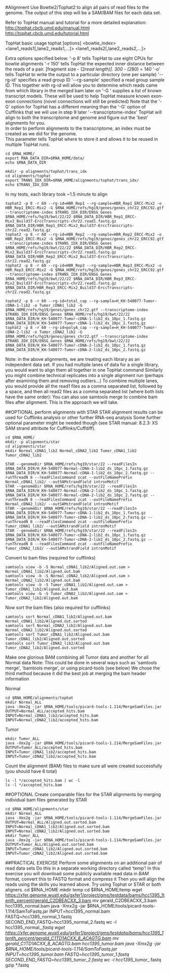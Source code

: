 #Alignment
Use Bowtie2/Tophat2 to align all pairs of read files to the genome.  The output of this step will be a SAM/BAM files for each data set.

Refer to TopHat manual and tutorial for a more detailed explanation:
http://tophat.cbcb.umd.edu/manual.html
http://tophat.cbcb.umd.edu/tutorial.html
	
TopHat basic usage
tophat [options] <bowtie_index> <lane1_reads1[,lane2_reads1,...]> <lane1_reads2[,lane2_reads2,...]> 
	
Extra options specified below:
'-p 8' tells TopHat to use eight CPUs for bowtie alignments
'-r 150' tells TopHat the expected inner distance between the reads of a pair. [fragment size - (2*read length)].  300 - (2*80) = 140 
'-o' tells TopHat to write the output to a particular directory (one per sample)
'--rg-id' specifies a read group ID
'--rg-sample' specified a read group sample ID. This together with rg-id will allow you to determine which reads came from which library in the merged bam later on
'-G <known transcripts file>' supplies a list of known transcript models.  These will be used to help TopHat measure known exon-exon connections (novel connections will still be predicted)
Note that the '-G' option for TopHat has a different meaning than the '-G' option of Cufflinks that we will use in step 9 later
'--transcriptome-index'  TopHat will align to both the transcriptome and genome and figure out the 'best' alignments for you.  
In order to perform alignments to the transcriptome, an index must be created as we did for the genome.  
This parameter tells TopHat where to store it and allows it to be reused in multiple TopHat runs. 
	
	cd $RNA_HOME/
	export RNA_DATA_DIR=$RNA_HOME/data/
	echo $RNA_DATA_DIR
	
	mkdir -p alignments/tophat/trans_idx
	cd alignments/tophat
	export TRANS_IDX_DIR=$RNA_HOME/alignments/tophat/trans_idx/
	echo $TRANS_IDX_DIR
	
In my tests, each library took ~1.5 minute to align

	tophat2 -p 8 -r 60 --rg-id=HBR_Rep1 --rg-sample=HBR_Rep1_ERCC-Mix2 -o HBR_Rep1_ERCC-Mix2 -G $RNA_HOME/refs/hg19/genes/genes_chr22_ERCC92.gtf --transcriptome-index $TRANS_IDX_DIR/ENSG_Genes $RNA_HOME/refs/hg19/bwt/22/22 $RNA_DATA_DIR/HBR_Rep1_ERCC-Mix2_Build37-ErccTranscripts-chr22.read1.fastq.gz $RNA_DATA_DIR/HBR_Rep1_ERCC-Mix2_Build37-ErccTranscripts-chr22.read2.fastq.gz
	tophat2 -p 8 -r 60 --rg-id=HBR_Rep2 --rg-sample=HBR_Rep2_ERCC-Mix2 -o HBR_Rep2_ERCC-Mix2 -G $RNA_HOME/refs/hg19/genes/genes_chr22_ERCC92.gtf --transcriptome-index $TRANS_IDX_DIR/ENSG_Genes $RNA_HOME/refs/hg19/bwt/22/22 $RNA_DATA_DIR/HBR_Rep2_ERCC-Mix2_Build37-ErccTranscripts-chr22.read1.fastq.gz $RNA_DATA_DIR/HBR_Rep2_ERCC-Mix2_Build37-ErccTranscripts-chr22.read2.fastq.gz
	tophat2 -p 8 -r 60 --rg-id=HBR_Rep3 --rg-sample=HBR_Rep3_ERCC-Mix2 -o HBR_Rep3_ERCC-Mix2 -G $RNA_HOME/refs/hg19/genes/genes_chr22_ERCC92.gtf --transcriptome-index $TRANS_IDX_DIR/ENSG_Genes $RNA_HOME/refs/hg19/bwt/22/22 $RNA_DATA_DIR/HBR_Rep3_ERCC-Mix2_Build37-ErccTranscripts-chr22.read1.fastq.gz $RNA_DATA_DIR/HBR_Rep3_ERCC-Mix2_Build37-ErccTranscripts-chr22.read2.fastq.gz
	
	tophat2 -p 8 -r 60 --rg-id=total_cap --rg-sample=H_KH-540077-Tumor-cDNA-1-lib2 -o Tumor_cDNA1_lib2 -G $RNA_HOME/refs/hg19/genes/genes_chr22.gtf --transcriptome-index $TRANS_IDX_DIR/ENSG_Genes $RNA_HOME/refs/hg19/bwt/22/22 $RNA_DATA_DIR/H_KH-540077-Tumor-cDNA-1-lib2_ds_10pc_1.fastq.gz $RNA_DATA_DIR/H_KH-540077-Tumor-cDNA-1-lib2_ds_10pc_2.fastq.gz
	tophat2 -p 8 -r 60 --rg-id=polyA_cap --rg-sample=H_KH-540077-Tumor-cDNA-2-lib2 -o Tumor_cDNA2_lib2 -G $RNA_HOME/refs/hg19/genes/genes_chr22.gtf --transcriptome-index $TRANS_IDX_DIR/ENSG_Genes $RNA_HOME/refs/hg19/bwt/22/22 $RNA_DATA_DIR/H_KH-540077-Tumor-cDNA-2-lib2_ds_10pc_1.fastq.gz $RNA_DATA_DIR/H_KH-540077-Tumor-cDNA-2-lib2_ds_10pc_2.fastq.gz
	
Note: in the above alignments, we are treating each library as an independent data set.  If you had multiple lanes of data for a single library, you would want to align them all together in one TopHat command
Similarly you might combine technical replicates into a single alignment run (perhaps after examining them and removing outliers...)
To combine multiple lanes, you would provide all the read1 files as a comma separated list, followed by a space, and then all read2 files as a comma separated list (where both lists have the same order):
You can also use samtools merge to combine bam files after alignment. This is the approach we will take.
	
##OPTIONAL
perform alignments with STAR
STAR alignment results can be used for Cufflinks analysis or other further RNA-seq analysis
Some further optional parameter might be needed though (see STAR manual: 8.2.3: XS SAM strand attribute for Cufflinks/Cuffdiff).
	
	cd $RNA_HOME/
	mkdir -p alignments/star
	cd alignments/star
	mkdir Normal_cDNA1_lib2 Normal_cDNA2_lib2 Tumor_cDNA1_lib2 Tumor_cDNA2_lib2
	
	STAR --genomeDir $RNA_HOME/refs/hg19/star/22 --readFilesIn $RNA_DATA_DIR/H_KH-540077-Normal-cDNA-1-lib2_ds_10pc_1.fastq.gz $RNA_DATA_DIR/H_KH-540077-Normal-cDNA-1-lib2_ds_10pc_2.fastq.gz --runThreadN 8 --readFilesCommand zcat --outFileNamePrefix Normal_cDNA1_lib2/ --outSAMstrandField intronMotif
	STAR --genomeDir $RNA_HOME/refs/hg19/star/22 --readFilesIn $RNA_DATA_DIR/H_KH-540077-Normal-cDNA-2-lib2_ds_10pc_1.fastq.gz $RNA_DATA_DIR/H_KH-540077-Normal-cDNA-2-lib2_ds_10pc_2.fastq.gz --runThreadN 8 --readFilesCommand zcat --outFileNamePrefix Normal_cDNA2_lib2/ --outSAMstrandField intronMotif
	STAR --genomeDir $RNA_HOME/refs/hg19/star/22 --readFilesIn $RNA_DATA_DIR/H_KH-540077-Tumor-cDNA-1-lib2_ds_10pc_1.fastq.gz $RNA_DATA_DIR/H_KH-540077-Tumor-cDNA-1-lib2_ds_10pc_2.fastq.gz --runThreadN 8 --readFilesCommand zcat --outFileNamePrefix Tumor_cDNA1_lib2/ --outSAMstrandField intronMotif
	STAR --genomeDir $RNA_HOME/refs/hg19/star/22 --readFilesIn $RNA_DATA_DIR/H_KH-540077-Tumor-cDNA-2-lib2_ds_10pc_1.fastq.gz $RNA_DATA_DIR/H_KH-540077-Tumor-cDNA-2-lib2_ds_10pc_2.fastq.gz --runThreadN 8 --readFilesCommand zcat --outFileNamePrefix Tumor_cDNA2_lib2/ --outSAMstrandField intronMotif
	
Convert to bam files (required for cufflinks)

	samtools view -b -S Normal_cDNA1_lib2/Aligned.out.sam > Normal_cDNA1_lib2/Aligned.out.bam
	samtools view -b -S Normal_cDNA2_lib2/Aligned.out.sam > Normal_cDNA2_lib2/Aligned.out.bam
	samtools view -b -S Tumor_cDNA1_lib2/Aligned.out.sam > Tumor_cDNA1_lib2/Aligned.out.bam
	samtools view -b -S Tumor_cDNA2_lib2/Aligned.out.sam > Tumor_cDNA2_lib2/Aligned.out.bam
	
Now sort the bam files (also required for cufflinks)

	samtools sort Normal_cDNA1_lib2/Aligned.out.bam Normal_cDNA1_lib2/Aligned.out.sorted
	samtools sort Normal_cDNA2_lib2/Aligned.out.bam Normal_cDNA2_lib2/Aligned.out.sorted
	samtools sort Tumor_cDNA1_lib2/Aligned.out.bam Tumor_cDNA1_lib2/Aligned.out.sorted
	samtools sort Tumor_cDNA2_lib2/Aligned.out.bam Tumor_cDNA2_lib2/Aligned.out.sorted
	
Make one glorious BAM combining all Tumor data and another for all Normal data
Note: This could be done in several ways such as 'samtools merge', 'bamtools merge', or using picard-tools (see below)
We chose the third method because it did the best job at merging the bam header information

Normal

	cd $RNA_HOME/alignments/tophat
	mkdir Normal_ALL
	java -Xmx2g -jar $RNA_HOME/tools/picard-tools-1.114/MergeSamFiles.jar OUTPUT=Normal_ALL/accepted_hits.bam INPUT=Normal_cDNA1_lib2/accepted_hits.bam INPUT=Normal_cDNA2_lib2/accepted_hits.bam
	
Tumor

	mkdir Tumor_ALL
	java -Xmx2g -jar $RNA_HOME/tools/picard-tools-1.114/MergeSamFiles.jar OUTPUT=Tumor_ALL/accepted_hits.bam INPUT=Tumor_cDNA1_lib2/accepted_hits.bam INPUT=Tumor_cDNA2_lib2/accepted_hits.bam
	
Count the alignment (BAM) files to make sure all were created successfully (you should have 6 total)

	ls -l */accepted_hits.bam | wc -l
	ls -l */accepted_hits.bam
	
##OPTIONAL
Create comparable files for the STAR alignments by merging individual bam files generated by STAR

	cd $RNA_HOME/alignments/star
	mkdir Normal_ALL
	java -Xmx2g -jar $RNA_HOME/tools/picard-tools-1.114/MergeSamFiles.jar OUTPUT=Normal_ALL/Aligned.out.sorted.bam INPUT=Normal_cDNA1_lib2/Aligned.out.sorted.bam INPUT=Normal_cDNA2_lib2/Aligned.out.sorted.bam
	mkdir Tumor_ALL
	java -Xmx2g -jar $RNA_HOME/tools/picard-tools-1.114/MergeSamFiles.jar OUTPUT=Tumor_ALL/Aligned.out.sorted.bam INPUT=Tumor_cDNA1_lib2/Aligned.out.sorted.bam INPUT=Tumor_cDNA2_lib2/Aligned.out.sorted.bam
	
	
##PRACTICAL EXERCISE
Perform some alignments on an additional pair of read data sets
Do this in a separate working directory called ‘temp’!
In this exercise you will download some publicly available read data in *BAM* format, convert this to FASTQ format and compress it
Then you will align the reads using the skills you learned above.  Try using Tophat or STAR or both aligners.
	cd $RNA_HOME
	mkdir temp
	cd $RNA_HOME/temp
	wget https://xfer.genome.wustl.edu/gxfer1/project/gms/testdata/bams/hcc1395_1tenth_percent/gerald_C2DBEACXX_3.bam
	mv gerald_C2DBEACXX_3.bam hcc1395_normal.bam
	java -Xmx2g -jar $RNA_HOME/tools/picard-tools-1.114/SamToFastq.jar INPUT=hcc1395_normal.bam FASTQ=hcc1395_normal_1.fastq SECOND_END_FASTQ=hcc1395_normal_2.fastq
	wc -l hcc1395_normal_*.fastq
	wget https://xfer.genome.wustl.edu/gxfer1/project/gms/testdata/bams/hcc1395_1tenth_percent/gerald_C1TD1ACXX_8_ACAGTG.bam
	mv gerald_C1TD1ACXX_8_ACAGTG.bam hcc1395_tumor.bam
	java -Xmx2g -jar $RNA_HOME/tools/picard-tools-1.114/SamToFastq.jar INPUT=hcc1395_tumor.bam FASTQ=hcc1395_tumor_1.fastq SECOND_END_FASTQ=hcc1395_tumor_2.fastq
	wc -l hcc1395_tumor_*.fastq
	gzip *.fastq
	
	
	